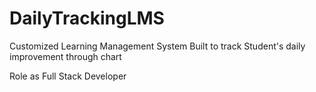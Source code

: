 # DailyTrackingLMS
Customized Learning Management System
Built to track Student's daily improvement through chart

Role as Full Stack Developer
